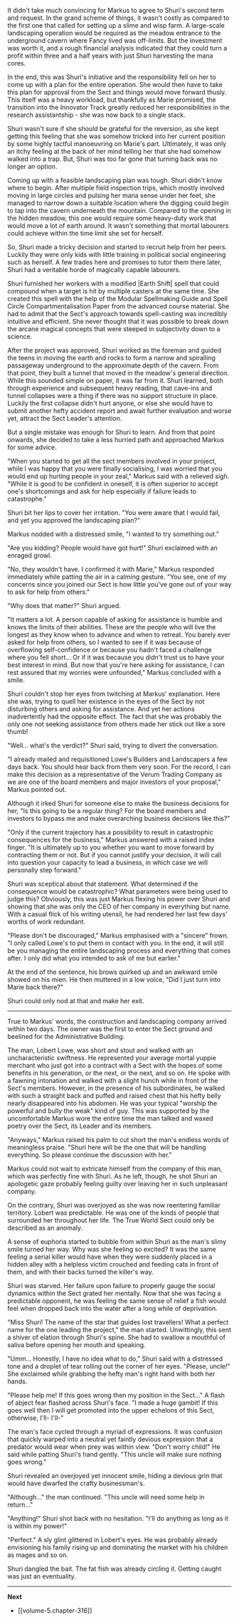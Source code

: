 
It didn't take much convincing for Markus to agree to Shuri's second term and request. In the grand scheme of things, it wasn't costly as compared to the first one that called for setting up a slime and wisp farm. A large-scale landscaping operation would be required as the meadow entrance to the underground cavern where Fancy lived was off-limits. But the investment was worth it, and a rough financial analysis indicated that they could turn a profit within three and a half years with just Shuri harvesting the mana cores.

In the end, this was Shuri's initiative and the responsibility fell on her to come up with a plan for the entire operation. She would then have to take this plan for approval from the Sect and things would move forward thusly. This itself was a heavy workload, but thankfully as Marie promised, the transition into the Innovator Track greatly reduced her responsibilities in the research assistantship - she was now back to a single stack.

Shuri wasn't sure if she should be grateful for the reversion, as she kept getting this feeling that she was somehow tricked into her current position by some highly tactful manoeuvring on Marie's part. Ultimately, it was only an itchy feeling at the back of her mind telling her that she had somehow walked into a trap. But, Shuri was too far gone that turning back was no longer an option.

Coming up with a feasible landscaping plan was tough. Shuri didn't know where to begin. After multiple field inspection trips, which mostly involved moving in large circles and pulsing her mana sense under her feet, she managed to narrow down a suitable location where the digging could begin to tap into the cavern underneath the mountain. Compared to the opening in the hidden meadow, this one would require some heavy-duty work that would move a lot of earth around. It wasn't something that mortal labourers could achieve within the time limit she set for herself.

So, Shuri made a tricky decision and started to recruit help from her peers. Luckily they were only kids with little training in political social engineering such as herself. A few trades here and promises to tutor them there later, Shuri had a veritable horde of magically capable labourers.

Shuri furnished her workers with a modified |Earth Shift| spell that could compound when a target is hit by multiple casters at the same time. She created this spell with the help of the Modular Spellmaking Guide and Spell Circle Compartmentalisation Paper from the advanced course material. She had to admit that the Sect's approach towards spell-casting was incredibly intuitive and efficient. She never thought that it was possible to break down the arcane magical concepts that were steeped in subjectivity down to a science.

After the project was approved, Shuri worked as the foreman and guided the teens in moving the earth and rocks to form a narrow and spiralling passageway underground to the approximate depth of the cavern. From that point, they built a tunnel that moved in the meadow's general direction. While this sounded simple on paper, it was far from it. Shuri learned, both through experience and subsequent heavy reading, that cave-ins and tunnel collapses were a thing if there was no support structure in place. Luckily the first collapse didn't hurt anyone, or else she would have to submit another hefty accident report and await further evaluation and worse yet, attract the Sect Leader's attention.

But a single mistake was enough for Shuri to learn. And from that point onwards, she decided to take a less hurried path and approached Markus for some advice.

"When you started to get all the sect members involved in your project, while I was happy that you were finally socialising, I was worried that you would end up hurting people in your zeal," Markus said with a relieved sigh. "While it is good to be confident in oneself, it is often superior to accept one's shortcomings and ask for help especially if failure leads to catastrophe."

Shuri bit her lips to cover her irritation. "You were aware that I would fail, and yet you approved the landscaping plan?"

Markus nodded with a distressed smile, "I wanted to try something out."

"Are you kidding? People would have got hurt!" Shuri exclaimed with an enraged growl.

"No, they wouldn't have. I confirmed it with Marie," Markus responded immediately while patting the air in a calming gesture. "You see, one of my concerns since you joined our Sect is how little you've gone out of your way to ask for help from others."

"Why does that matter?" Shuri argued.

"It matters a lot. A person capable of asking for assistance is humble and knows the limits of their abilities. These are the people who will live the longest as they know when to advance and when to retreat. You barely ever asked for help from others, so I wanted to see if it was because of overflowing self-confidence or because you hadn't faced a challenge where you fell short... Or if it was because you didn't trust us to have your best interest in mind. But now that you're here asking for assistance, I can rest assured that my worries were unfounded," Markus concluded with a smile.

Shuri couldn't stop her eyes from twitching at Markus' explanation. Here she was, trying to quell her existence in the eyes of the Sect by not disturbing others and asking for assistance. And yet her actions inadvertently had the opposite effect. The fact that she was probably the only one not seeking assistance from others made her stick out like a sore thumb!

"Well... what's the verdict?" Shuri said, trying to divert the conversation.

"I already mailed and requisitioned Lowe's Builders and Landscapers a few days back. You should hear back from them very soon. For the record, I can make this decision as a representative of the Verum Trading Company as we are one of the board members and major investors of your proposal," Markus pointed out.

Although it irked Shuri for someone else to make the business decisions for her, "Is this going to be a regular thing? For the board members and investors to bypass me and make overarching business decisions like this?"

"Only if the current trajectory has a possibility to result in catastrophic consequences for the business," Markus answered with a raised index finger. "It is ultimately up to you whether you want to move forward by contracting them or not. But if you cannot justify your decision, it will call into question your capacity to lead a business, in which case we will personally step forward."

Shuri was sceptical about that statement. What determined if the consequence would be catastrophic? What parameters were being used to judge this? Obviously, this was just Markus flexing his power over Shuri and showing that she was only the CEO of her company in everything but name. With a casual flick of his writing utensil, he had rendered her last few days' worths of work redundant.

"Please don't be discouraged," Markus emphasised with a "sincere" frown. "I only called Lowe's to put them in contact with you. In the end, it will still be you managing the entire landscaping process and everything that comes after. I only did what you intended to ask of me but earlier."

At the end of the sentence, his brows quirked up and an awkward smile showed on his mien. He then muttered in a low voice, "Did I just turn into Marie back there?"

Shuri could only nod at that and make her exit.

____

True to Markus' words, the construction and landscaping company arrived within two days. The owner was the first to enter the Sect ground and beelined for the Administrative Building.

The man, Lobert Lowe, was short and stout and walked with an uncharacteristic swiftness. He represented your average mortal yuppie merchant who just got into a contract with a Sect with the hopes of some benefits in his generation, or the next, or the next, and so on. He spoke with a fawning intonation and walked with a slight hunch while in front of the Sect's members. However, in the presence of his subordinates, he walked with such a straight back and puffed and raised chest that his hefty belly nearly disappeared into his abdomen. He was your typical "worship the powerful and bully the weak" kind of guy. This was supported by the uncomfortable Markus wore the entire time the man talked and waxed poetry over the Sect, its Leader and its members.

"Anyways," Markus raised his palm to cut short the man's endless words of meaningless praise. "Shuri here will be the one that will be handling everything. So please continue the discussion with her."

Markus could not wait to extricate himself from the company of this man, which was perfectly fine with Shuri. As he left, though, he shot Shuri an apologetic gaze probably feeling guilty over leaving her in such unpleasant company.

On the contrary, Shuri was overjoyed as she was now reentering familiar territory. Lobert was predictable. He was one of the kinds of people that surrounded her throughout her life. The True World Sect could only be described as an anomaly.

A sense of euphoria started to bubble from within Shuri as the man's slimy smile turned her way. Why was she feeling so excited? It was the same feeling a serial killer would have when they were suddenly placed in a hidden alley with a helpless victim crouched and feeding cats in front of them, and with their backs turned the killer's way.

Shuri was starved. Her failure upon failure to properly gauge the social dynamics within the Sect grated her mentally. Now that she was facing a predictable opponent, he was feeling the same sense of relief a fish would feel when dropped back into the water after a long while of deprivation.

"Miss Shuri! The name of the star that guides lost travellers! What a perfect name for the one leading the project," the man started. Unwittingly, this sent a shiver of elation through Shuri's spine. She had to swallow a mouthful of saliva before opening her mouth and speaking.

"Umm... Honestly, I have no idea what to do," Shuri said with a distressed tone and a droplet of tear rolling out the corner of her eyes. "Please, uncle!" She exclaimed while grabbing the hefty man's right hand with both her hands.

"Please help me! If this goes wrong then my position in the Sect..." A flash of abject fear flashed across Shuri's face. "I made a huge gambit! If this goes well then I will get promoted into the upper echelons of this Sect, otherwise, I'll- I'll-"

The man's face cycled through a myriad of expressions. It was confusion that quickly warped into a neutral yet faintly devious expression that a predator would wear when prey was within view. "Don't worry child!" He said while patting Shuri's hand gently. "This uncle will make sure nothing goes wrong."

Shuri revealed an overjoyed yet innocent smile, hiding a devious grin that would have dwarfed the crafty businessman's.

"Although..." the man continued. "This uncle will need some help in return..."

"Anything!" Shuri shot back with no hesitation. "I'll do anything as long as it is within my power!"

"Perfect." A sly glint glittered in Lobert's eyes. He was probably already envisioning his family rising up and dominating the market with his children as mages and so on.

Shuri dangled the bait. The fat fish was already circling it. Getting caught was just an eventuality.

____

**Next**
* [[volume-5.chapter-316]]
